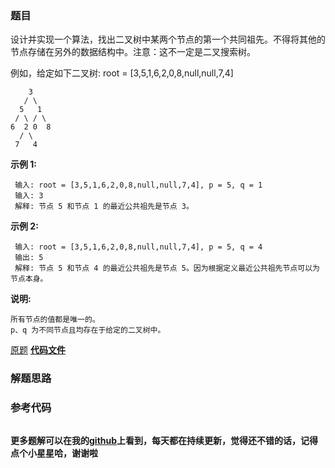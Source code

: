 ### 题目
设计并实现一个算法，找出二叉树中某两个节点的第一个共同祖先。不得将其他的节点存储在另外的数据结构中。注意：这不一定是二叉搜索树。

例如，给定如下二叉树: root = [3,5,1,6,2,0,8,null,null,7,4]

    
    
        3  
       / \  
      5   1  
     / \ / \  
    6  2 0  8  
      / \  
     7   4  
    

 **示例 1:**

    
    
     输入: root = [3,5,1,6,2,0,8,null,null,7,4], p = 5, q = 1  
     输入: 3  
     解释: 节点 5 和节点 1 的最近公共祖先是节点 3。

 **示例 2:**

    
    
     输入: root = [3,5,1,6,2,0,8,null,null,7,4], p = 5, q = 4  
     输出: 5  
     解释: 节点 5 和节点 4 的最近公共祖先是节点 5。因为根据定义最近公共祖先节点可以为节点本身。

 **说明:**

    
    
    所有节点的值都是唯一的。  
    p、q 为不同节点且均存在于给定的二叉树中。

[原题](https://leetcode-cn.com/problems/first-common-ancestor-lcci/)    **[代码文件]()**


### 解题思路




### 参考代码

```go


```




**更多题解可以在我的[github](https://github.com/LZH139/leetcode_Go)上看到，每天都在持续更新，觉得还不错的话，记得点个小星星哈，谢谢啦**
